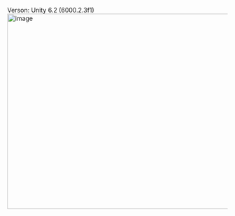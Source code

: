 Verson: Unity 6.2 (6000.2.3f1)
<img width="807" height="447" alt="image" src="https://github.com/user-attachments/assets/6bd96713-ca86-46e3-a090-7cb7d7d37239" />
